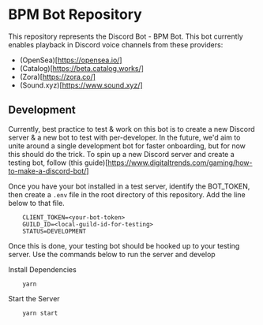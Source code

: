 # BPM Bot Repository

This repository represents the Discord Bot - BPM Bot. This bot currently enables playback in Discord voice channels from these providers:

* (OpenSea)[https://opensea.io/]
* (Catalog)[https://beta.catalog.works/]
* (Zora)[https://zora.co/]
* (Sound.xyz)[https://www.sound.xyz/]

## Development

Currently, best practice to test & work on this bot is to create a new Discord server & a new bot to test with per-developer. In the future, we'd aim to unite around a single development bot for faster onboarding, but for now this should do the trick. To spin up a new Discord server and create a testing bot, follow (this guide)[https://www.digitaltrends.com/gaming/how-to-make-a-discord-bot/]

Once you have your bot installed in a test server, identify the BOT_TOKEN, then create a `.env` file in the root directory of this repository. Add the line below to that file.

```
    CLIENT_TOKEN=<your-bot-token>
    GUILD_ID=<local-guild-id-for-testing>
    STATUS=DEVELOPMENT
```

Once this is done, your testing bot should be hooked up to your testing server. Use the commands below to run the server and develop

Install Dependencies
```
    yarn
```

Start the Server
```
    yarn start
```